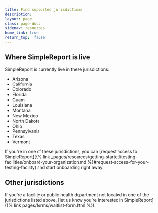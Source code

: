 ```yaml
---
title: Find supported jurisdictions
description:
layout: page
class: page-docs
sidenav: resources
home_link: true
return_top: 'false'
---
```


## Where SimpleReport is live
SimpleReport is currently live in these jurisdictions:
- Arizona
- California
- Colorado
- Florida
- Guam
- Louisiana
- Montana
- New Mexico
- North Dakota
- Ohio
- Pennsylvania
- Texas
- Vermont

If you're in one of these jurisdictions, you can [request access to SimpleReport]({% link _pages/resources/getting-started/testing-facilities/onboard-your-organization.md %}#request-access-for-your-testing-facility) and start onboarding right away.

## Other jurisdictions
If you’re a facility or public health department not located in one of the jurisdictions listed above, [let us know you’re interested in SimpleReport]({% link pages/forms/waitlist-form.html %}).
